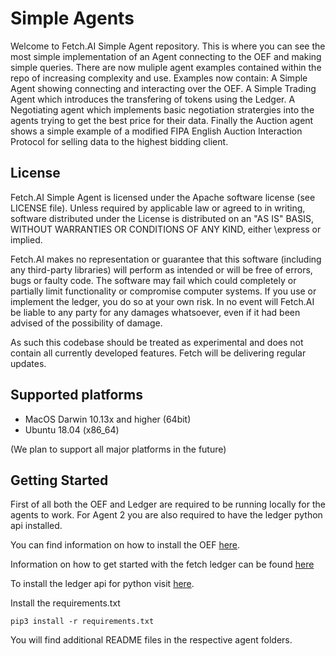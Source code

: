 # Simple Agents

Welcome to Fetch.AI Simple Agent repository. This is where you can see the most simple implementation of an Agent connecting to the OEF and making simple queries.
There are now muliple agent examples contained within the repo of increasing complexity and use. Examples now contain:
A Simple Agent showing connecting and interacting over the OEF.
A Simple Trading Agent which introduces the transfering of tokens using the Ledger.
A Negotiating agent which implements basic negotiation stratergies into the agents trying to get the best price for their data.
Finally the Auction agent shows a simple example of a modified FIPA English Auction Interaction Protocol for selling data to the highest bidding client.

## License

Fetch.AI Simple Agent is licensed under the Apache software license (see LICENSE file). Unless required by
applicable law or agreed to in writing, software distributed under the License is distributed on an
"AS IS" BASIS, WITHOUT WARRANTIES OR CONDITIONS OF ANY KIND, either \express or implied.

Fetch.AI makes no representation or guarantee that this software (including any third-party libraries)
will perform as intended or will be free of errors, bugs or faulty code. The software may fail which
could completely or partially limit functionality or compromise computer systems. If you use or
implement the ledger, you do so at your own risk. In no event will Fetch.AI be liable to any party
for any damages whatsoever, even if it had been advised of the possibility of damage.

As such this codebase should be treated as experimental and does not contain all currently developed
features. Fetch will be delivering regular updates.

## Supported platforms

* MacOS Darwin 10.13x and higher (64bit)
* Ubuntu 18.04 (x86_64)

(We plan to support all major platforms in the future)

## Getting Started

First of all both the OEF and Ledger are required to be running locally for the agents to work.
For Agent 2 you are also required to have the ledger python api installed.

You can find information on how to install the OEF [here](https://github.com/fetchai/oef-search-pluto "Install the OEF here!").

Information on how to get started with the fetch ledger can be found [here](https://docs.fetch.ai/getting-started/versions/ "Install the Ledger here!")

To install the ledger api for python visit [here](https://github.com/fetchai/ledger-api-py "Install the Ledger API for Python here!").

Install the requirements.txt

    pip3 install -r requirements.txt

You will find additional README files in the respective agent folders.

